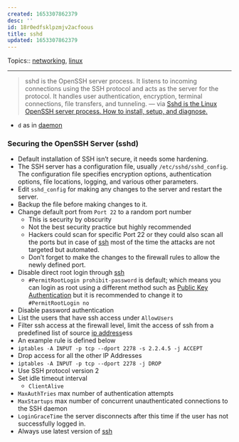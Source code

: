 ```yaml
---
created: 1653307862379
desc: ''
id: 18r0edfsklpzmjv2acfoous
title: sshd
updated: 1653307862379
---
```

   
Topics::  [networking](../topics/networking.md), [linux](../topics/linux.md)   
   
   
---   
   
> sshd is the OpenSSH server process. It listens to incoming connections using the SSH protocol and acts as the server for the protocol. It handles user authentication, encryption, terminal connections, file transfers, and tunneling. — via [Sshd is the Linux OpenSSH server process. How to install, setup, and diagnose.](https://www.ssh.com/academy/ssh/sshd)   
   
   
- `d` as in [daemon](../devlog/daemon.md)   
   
### Securing the OpenSSH Server (sshd)   
   
   
- Default installation of SSH isn’t secure, it needs some hardening.   
- The SSH server has a configuration file, usually `/etc/sshd/sshd_config`. The configuration file specifies encryption options, authentication options, file locations, logging, and various other parameters.   
- Edit `sshd_config` for making any changes to the server and restart the server.   
- Backup the file before making changes to it.   
- Change default port from `Port 22` to a random port number   
  - This is security by obscurity   
  - Not the best security practice but highly recommended   
  - Hackers could scan for specific Port 22 or they could also scan all the ports but in case of [ssh](../devlog/ssh.md) most of the time the attacks are not targeted but automated.   
  - Don’t forget to make the changes to the firewall rules to allow the newly defined port.   
- Disable direct root login through [ssh](../devlog/ssh.md)   
  - `#PermitRootLogin prohibit-password` is default; which means you can login as root using a different method such as [Public Key Authentication](/not_created.md) but it is recommended to change it to `#PermitRootLogin no`   
- Disable password authentication   
- List the users that have ssh access under `AllowUsers`   
- Filter ssh access at the firewall level, limit the access of ssh from a predefined list of source [ip address](../devlog/ip%20address.md)ess   
- An example rule is defined below   
- `iptables -A INPUT -p tcp --dport 2278 -s 2.2.4.5 -j ACCEPT`   
- Drop access for all the other IP Addresses   
- `iptables -A INPUT -p tcp --dport 2278 -j DROP`   
- Use SSH protocol version 2   
- Set idle timeout interval   
  - `ClientAlive`   
- `MaxAuthTries` max number of authentication attempts   
- `MaxStartups` max number of concurrent unauthenticated connections to the SSH daemon   
- `LoginGraceTime` the server disconnects after this time if the user has not successfully logged in.   
- Always use latest version of [ssh](../devlog/ssh.md)